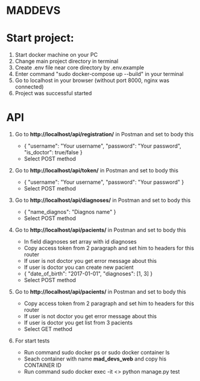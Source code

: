 # MADDEVS

# Start project:
  1) Start docker machine on your PC
  2) Change main project directory in terminal
  3) Create .env file near core directory by .env.example 
  4) Enter command "sudo docker-compose up --build" in your terminal
  5) Go to localhost in your browser (without port 8000, nginx was connected)
  6) Project was successful started

# API
  1) Go to **http://localhost/api/registration/** in Postman and set to body this
     - {
        "username": "Your username",
        "password": "Your password",
        "is_doctor": true/false
      }
     - Select POST method
     
  2) Go to **http://localhost/api/token/** in Postman and set to body this
     - {
        "username": "Your username",
        "password": "Your password"
      }
     - Select POST method
     
  3) Go to **http://localhost/api/diagnoses/** in Postman and set to body this
     - {
        "name_diagnos": "Diagnos name"
      }
     - Select POST method
     
  4) Go to **http://localhost/api/pacients/** in Postman and set to body this
     - In field diagnoses set array with id diagnoses
     - Copy access token from 2 paragraph and set him to headers for this router
     - If user is not doctor you get error message about this
     - If user is doctor you can create new pacient
     - {
        "date_of_birth": "2017-01-01",
        "diagnoses": [1, 3]
     }
     - Select POST method
     
  5) Go to **http://localhost/api/pacients/** in Postman and set to body this
     - Copy access token from 2 paragraph and set him to headers for this router
     - If user is not doctor you get error message about this
     - If user is doctor you get list from 3 pacients
     - Select GET method 

  6) For start tests 
     - Run command sudo docker ps or sudo docker container ls
     - Seach container with name **mad_devs_web** and copy his CONTAINER ID
     - Run command sudo docker exec -it <<CONTAINER ID>> python manage.py test

